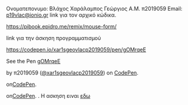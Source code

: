 Ονοματεπονυμο: Βλάχος Χαράλαμπος Γεώργιος
Α.Μ. π2019059
Email: p19vlac@ionio.gr
link για τον αρχικό κώδικα.

https://pibook.epidro.me/remix/mouse-form/

link για την άσκηση προγραμματισμού

https://codepen.io/xar1sgeovlacp2019059/pen/gOMrqeE



 
 
 
 
 
 <span>See the Pen <a href="https://codepen.io/xar1sgeovlacp2019059/pen/gOMrqeE"> gOMrqeE</a></span>
 
 by π2019059 (<a href="https://codepen.io/xar1sgeovlacp2019059">@xar1sgeovlacp2019059</a>)
  on <a href="https://codepen.io">CodePen</a>.</span>
</p>

<span>on<a href="https://codepen.io">CodePen</a>.</span>

<span>on<a href="https://codepen.io">CodePen</a>.</span>
.
 <span>H ασκηση ειναι <a href="https://codepen.io/xar1sgeovlacp2019059/pen/gOMrqeE"> εδω </a></span>
